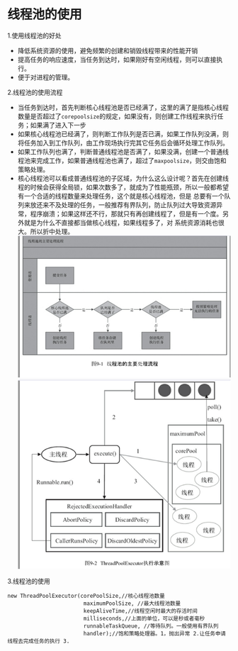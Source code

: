 # 线程池的使用  
1.使用线程池的好处
- 降低系统资源的使用，避免频繁的创建和销毁线程带来的性能开销
- 提高任务的响应速度，当任务到达时，如果刚好有空闲线程，则可以直接执行。
- 便于对进程的管理。  

2.线程池的使用流程  
- 当任务到达时，首先判断核心线程池是否已经满了，这里的满了是指核心线程数量是否超过了`corepoolsize`的规定，如果没有，则创建工作线程来执行任务；如果满了进入下一步
- 如果核心线程池已经满了，则判断工作队列是否已满，如果工作队列没满，则将任务加入到工作队列，由工作现场执行完其它任务后会循环处理工作队列。
- 如果工作队列也满了，判断普通线程池是否满了，如果没满，创建一个普通线程池来完成工作，如果普通线程池也满了，超过了`maxpoolsize`，则交由饱和策略处理。  
- 核心线程池可以看成普通线程池的子区域，为什么这么设计呢？首先在创建线程的时候会获得全局锁，如果次数多了，就成为了性能瓶颈，所以一般都希望有一个合适的线程数量来处理任务，这个就是核心线程池，但是
总要有一个队列来放还来不及处理的任务，一般推荐有界队列，防止队列过大导致资源异常，程序崩溃；如果这样还不行，那就只有再创建线程了，但是有一个度。另外就是为什么不直接都当做核心线程，如果线程多了，对
系统资源消耗也很大。所以折中处理。
![处理流程](https://github.com/781303842/Mainstudy/blob/master/ALLIMG/%E7%BA%BF%E7%A8%8B%E6%B1%A0%E5%A4%84%E7%90%86%E6%B5%81%E7%A8%8B.png)
![执行流程](https://github.com/781303842/Mainstudy/blob/master/ALLIMG/%E7%BA%BF%E7%A8%8B%E6%B1%A0%E6%89%A7%E8%A1%8C%E7%A4%BA%E6%84%8F%E5%9B%BE.png)   

3.线程池的使用  
```
new ThreadPoolExecutor(corePoolSize,//核心线程池数量
                        maximumPoolSize, //最大线程池数量
                        keepAliveTime,//线程空闲时最大的存活时间
                        milliseconds,//上面的单位，可以是秒或者毫秒
                        runnableTaskQueue, //等待队列。一般使用有界队列
                        handler);//饱和策略处理器。1，抛出异常 2.让任务申请线程去完成任务的执行 3.                                                                         
```
